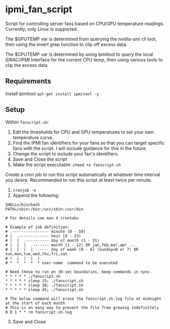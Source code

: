 # ipmi_fan_script
Script for controlling server fans based on CPU/GPU temperature readings. Currently, only Linux is supported. 

The $GPUTEMP var is determined from querying the nvidia-smi cli tool, then using the invert grep function to clip off excess data. 

The $CPUTEMP var is determined by using ipmitool to query the local iDRAC/IPMI interface for the current CPU temp, then using various tools to clip the excess data

## Requirements
Install ipmitool
`apt-get install ipmitool -y`


## Setup
Within `fanscript.sh`:
1. Edit the thresholds for CPU and GPU temperatures to set your own temperature curve.
2. Find the IPMI fan identifiers for your fans so that you can target specific fans with the script. I will include guidance for this in the future.
3. Change the script to include your fan's identifiers.
4. Save and Close the script
5. Make the script executable: `chmod +x fanscript.sh`

Create a cron job to run this script automatically at whatever time interval you desire. Recommended to run this script at least twice per minute. 
1. `cronjob -e`
2. Append the following:
```
SHELL=/bin/bash
PATH=/sbin:/bin:/usr/sbin:/usr/bin

# For details see man 4 crontabs

# Example of job definition:
# .---------------- minute (0 - 59)
# |  .------------- hour (0 - 23)
# |  |  .---------- day of month (1 - 31)
# |  |  |  .------- month (1 - 12) OR jan,feb,mar,apr ...
# |  |  |  |  .---- day of week (0 - 6) (Sunday=0 or 7) OR sun,mon,tue,wed,thu,fri,sat
# |  |  |  |  |
# *  *  *  *  * user-name  command to be executed

# Need these to run on 30-sec boundaries, keep commands in sync.
* * * * * ./fanscript.sh
* * * * * sleep 15; ./fanscript.sh
* * * * * sleep 30; ./fanscript.sh
* * * * * sleep 45; ./fanscript.sh

# The below command will erase the fanscript.sh.log file at midnight at the start of each month
# This is an easy way to prevent the file from growing indefinitely
0 0 1 * * rm fanscript.sh.log
```
3. Save and Close
